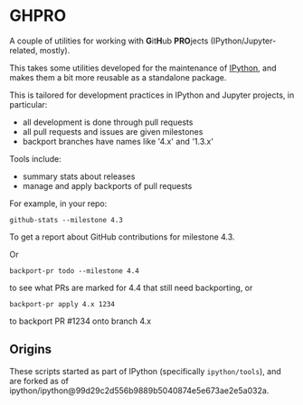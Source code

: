 # GHPRO

A couple of utilities for working with **G**it**H**ub **PRO**jects (IPython/Jupyter-related, mostly).

This takes some utilities developed for the maintenance of [IPython](https://github.com/ipython/ipython),
and makes them a bit more reusable as a standalone package.

This is tailored for development practices in IPython and Jupyter projects,
in particular:

- all development is done through pull requests
- all pull requests and issues are given milestones
- backport branches have names like '4.x' and '1.3.x'

Tools include:

- summary stats about releases
- manage and apply backports of pull requests

For example, in your repo:

    github-stats --milestone 4.3
    
To get a report about GitHub contributions for milestone 4.3.

Or

    backport-pr todo --milestone 4.4

to see what PRs are marked for 4.4 that still need backporting,
or

    backport-pr apply 4.x 1234

to backport PR #1234 onto branch 4.x

## Origins

These scripts started as part of IPython (specifically `ipython/tools`),
and are forked as of ipython/ipython@99d29c2d556b9889b5040874e5e673ae2e5a032a.
